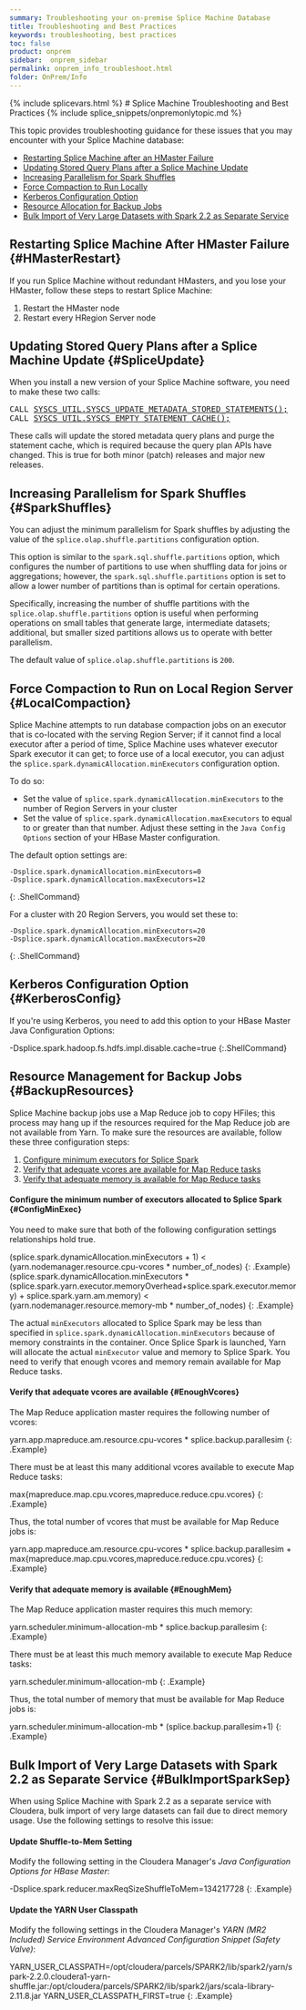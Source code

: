 ```yaml
---
summary: Troubleshooting your on-premise Splice Machine Database
title: Troubleshooting and Best Practices
keywords: troubleshooting, best practices
toc: false
product: onprem
sidebar:  onprem_sidebar
permalink: onprem_info_troubleshoot.html
folder: OnPrem/Info
---
```

<section>
<div class="TopicContent" data-swiftype-index="true" markdown="1">
{% include splicevars.html %}
# Splice Machine Troubleshooting and Best Practices
{% include splice_snippets/onpremonlytopic.md %}

This topic provides troubleshooting guidance for these issues that you may encounter with your Splice Machine database:

* [Restarting Splice Machine after an HMaster Failure](#HMasterRestart)
* [Updating Stored Query Plans after a Splice Machine Update](#SpliceUpdate)
* [Increasing Parallelism for Spark Shuffles](#SparkShuffles)
* [Force Compaction to Run Locally](#LocalCompaction)
* [Kerberos Configuration Option](#KerberosConfig)
* [Resource Allocation for Backup Jobs](#BackupResources)
* [Bulk Import of Very Large Datasets with Spark 2.2 as Separate Service](#BulkImportSparkSep)

## Restarting Splice Machine After HMaster Failure {#HMasterRestart}

If you run Splice Machine without redundant HMasters, and you lose your HMaster, follow these steps to restart Splice Machine:

1. Restart the HMaster node
2. Restart every HRegion Server node

## Updating Stored Query Plans after a Splice Machine Update {#SpliceUpdate}

When you install a new version of your Splice Machine software, you need to
make these two calls:

<div class="preWrapperWide"><pre class="Example">
CALL <a href="sqlref_sysprocs_updatemetastmts.html">SYSCS_UTIL.SYSCS_UPDATE_METADATA_STORED_STATEMENTS();</a>
CALL <a href="sqlref_sysprocs_emptycache.html">SYSCS_UTIL.SYSCS_EMPTY_STATEMENT_CACHE();</a>
</pre></div>

These calls will update the stored metadata query plans and purge the statement cache, which is required because the query plan APIs have changed. This is true for both minor (patch) releases and major new releases.

## Increasing Parallelism for Spark Shuffles {#SparkShuffles}

You can adjust the minimum parallelism for Spark shuffles by adjusting the value of the `splice.olap.shuffle.partitions` configuration option.

This option is similar to the `spark.sql.shuffle.partitions` option, which configures the number of partitions to use when shuffling data for joins or aggregations; however, the `spark.sql.shuffle.partitions` option is set to allow a lower number of partitions than is optimal for certain operations.

Specifically, increasing the number of shuffle partitions with the `splice.olap.shuffle.partitions` option is useful when performing operations on small tables that generate large, intermediate datasets; additional, but smaller sized partitions allows us to operate with better parallelism.

The default value of `splice.olap.shuffle.partitions` is `200`.

## Force Compaction to Run on Local Region Server {#LocalCompaction}

Splice Machine attempts to run database compaction jobs on an executor that is co-located with the serving Region Server; if it cannot find a local executor after a period of time, Splice Machine uses whatever executor Spark executor it can get; to force use of a local executor, you can adjust the `splice.spark.dynamicAllocation.minExecutors` configuration option.

To do so:
* Set the value of `splice.spark.dynamicAllocation.minExecutors` to the number of Region Servers in your cluster
* Set the value of `splice.spark.dynamicAllocation.maxExecutors` to equal to or greater than that number. Adjust these setting in the `Java Config Options` section of your HBase Master configuration.

The default option settings are:

    -Dsplice.spark.dynamicAllocation.minExecutors=0
    -Dsplice.spark.dynamicAllocation.maxExecutors=12
{: .ShellCommand}

For a cluster with 20 Region Servers, you would set these to:

    -Dsplice.spark.dynamicAllocation.minExecutors=20
    -Dsplice.spark.dynamicAllocation.maxExecutors=20
{: .ShellCommand}

## Kerberos Configuration Option  {#KerberosConfig}
If you're using Kerberos, you need to add this option to your HBase Master Java Configuration Options:

<div class="preWrapper" markdown="1">
    -Dsplice.spark.hadoop.fs.hdfs.impl.disable.cache=true
{:.ShellCommand}
</div>

## Resource Management for Backup Jobs {#BackupResources}

Splice Machine backup jobs use a Map Reduce job to copy HFiles; this process may hang up if the resources required for the Map Reduce job are not available from Yarn. To make sure the resources are available, follow these three configuration steps:

1. [Configure minimum executors for Splice Spark](#ConfigMinExec)
2. [Verify that adequate vcores are available for Map Reduce tasks](#EnoughVcores)
3. [Verify that adequate memory is available for Map Reduce tasks](#EnoughMem)

#### Configure the minimum number of executors allocated to Splice Spark {#ConfigMinExec}

You need to make sure that both of the following configuration settings relationships hold true.

  <div class="preWrapperWide" markdown="1">
    (splice.spark.dynamicAllocation.minExecutors + 1) < (yarn.nodemanager.resource.cpu-vcores * number_of_nodes)
  {: .Example}
  </div>

  <div class="preWrapperWide" markdown="1">
    (splice.spark.dynamicAllocation.minExecutors * (splice.spark.yarn.executor.memoryOverhead+splice.spark.executor.memory) + splice.spark.yarn.am.memory) < (yarn.nodemanager.resource.memory-mb * number_of_nodes)
  {: .Example}
  </div>

The actual `minExecutors` allocated to Splice Spark may be less than specified in `splice.spark.dynamicAllocation.minExecutors` because of memory constraints in the container. Once Splice Spark is launched, Yarn will allocate the actual `minExecutor` value and memory to Splice Spark. You need to verify that enough vcores and memory remain available for Map Reduce tasks.

#### Verify that adequate vcores are available {#EnoughVcores}

The Map Reduce application master requires the following number of vcores:
  <div class="preWrapperWide" markdown="1">
    yarn.app.mapreduce.am.resource.cpu-vcores * splice.backup.parallesim
  {: .Example}
  </div>

There must be at least this many additional vcores available to execute Map Reduce tasks:
  <div class="preWrapperWide" markdown="1">
    max{mapreduce.map.cpu.vcores,mapreduce.reduce.cpu.vcores}
  {: .Example}
  </div>

Thus, the total number of vcores that must be available for Map Reduce jobs is:
  <div class="preWrapperWide" markdown="1">
    yarn.app.mapreduce.am.resource.cpu-vcores * splice.backup.parallesim + max{mapreduce.map.cpu.vcores,mapreduce.reduce.cpu.vcores}
  {: .Example}
  </div>

#### Verify that adequate memory is available {#EnoughMem}

The Map Reduce application master requires this much memory:
  <div class="preWrapperWide" markdown="1">
    yarn.scheduler.minimum-allocation-mb * splice.backup.parallesim
  {: .Example}
  </div>

There must be at least this much memory available to execute Map Reduce tasks:
  <div class="preWrapperWide" markdown="1">
    yarn.scheduler.minimum-allocation-mb
  {: .Example}
  </div>

Thus, the total number of memory that must be available for Map Reduce jobs is:
  <div class="preWrapperWide" markdown="1">
    yarn.scheduler.minimum-allocation-mb * (splice.backup.parallesim+1)
  {: .Example}
  </div>

## Bulk Import of Very Large Datasets with Spark 2.2 as Separate Service  {#BulkImportSparkSep}

When using Splice Machine with Spark 2.2 as a separate service with Cloudera, bulk import of very large datasets can fail due to direct memory usage. Use the following settings to resolve this issue:

#### Update Shuffle-to-Mem Setting

Modify the following setting in the Cloudera Manager's *Java Configuration Options for HBase Master*:

  <div class="preWrapperWide" markdown="1">
    -Dsplice.spark.reducer.maxReqSizeShuffleToMem=134217728
  {: .Example}
  </div>

#### Update the YARN User Classpath

Modify the following settings in the Cloudera Manager's *YARN (MR2 Included) Service Environment Advanced Configuration Snippet (Safety Valve)*:

  <div class="preWrapperWide" markdown="1">
    YARN_USER_CLASSPATH=/opt/cloudera/parcels/SPARK2/lib/spark2/yarn/spark-2.2.0.cloudera1-yarn-shuffle.jar:/opt/cloudera/parcels/SPARK2/lib/spark2/jars/scala-library-2.11.8.jar
    YARN_USER_CLASSPATH_FIRST=true
  {: .Example}
  </div>

</div>
</section>
